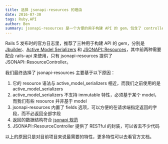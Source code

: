 ```yaml
---
title: 选择 jsonapi-resources 的理由
date: 2016-07-30
tags: Ruby,API
author: Ben
summary: jsonapi-resources 是一个方便的用于构建 API 的 gem，包含了 controller 和 resource。
---
```


Rails 5 发布时的官方日志里，推荐了三种用于构建 API 的 gem，分别是 [Jbuilder](https://github.com/rails/jbuilder)、[Active Model Serializers](https://github.com/rails-api/active_model_serializers) 和 [JSONAPI::Resources](https://github.com/cerebris/jsonapi-resources)，其中前两种需要配合 rails-api 来使用，只有 jsonapi-resources 提供了 JSONAPI::ResourceController。

我们最终选择了 jsonapi-resources 主要基于以下原因：

1. 它的 resource 语法与 active_model_serializers 相近，而我们之前使用的是 active_model_serializers
2. active_model_serializers 不支持 immutable 特性，必须基于某个 model，而我们有些 resource 并非基于 model
3. jsonapi-resources 内置了 fields 选项，可以方便的在请求端指定返回的字段，而不必返回全部字段
4. 返回的数据结构符合 [jsonapi 规范](http://jsonapi.org/)
5. JSONAPI::ResourceController 提供了 RESTful 的封装，可以省去不少代码

以上的原因只是对目前项目来说最需要的特性，更多特性可以去看官方文档。
